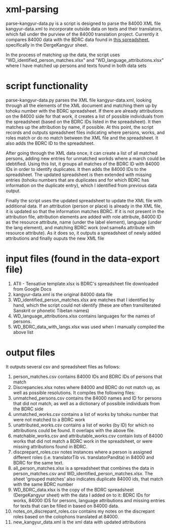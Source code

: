 # xml-parsing

parse-kangyur-data.py is a script is designed to parse the 84000 XML file kangyur-data.xml to incorporate outside data on texts and their translators, which fall under the purview of the 84000 translation project. Currently it compares 84000 data with the BDRC data found in [this spreadsheet](https://docs.google.com/spreadsheets/d/1BLhfPjUdtwt6JS_yZG5NXqcHA7e9IGFHaLsBH-y3igg/edit#gid=319433259), specifically in the DergeKangyur sheet.

In the process of matching up the data, the script uses "WD_identified_person_matches.xlsx" and "WD_language_attributions.xlsx" where I have matched up persons and texts found in both data sets

# script functionality

parse-kangyur-data.py parses the XML file kangyur-data.xml, looking through all the <work> elements of the XML document and matching them up by tohoku number with the BDRC spreadsheet. If there are already attributions on the 84000 side for that work, it creates a list of possible individuals from the spreadsheet (based on the BDRC IDs listed in the spreadsheet). It then matches up the attribution by name, if possible. At this point, the script records and outputs spreadsheet files indicating where persons, works, and roles match or do no match between the XML file and the spreadsheet. It also adds the BDRC ID to the spreadsheet.
  
After going through the XML data once, it can create a list of all matched persons, adding new entries for unmatched workds where a march could be idebtified. Using this list, it groups all matches of the BDRC ID with 84000 IDs in order to identify duplicates. It then adds the 84000 IDs to the spreadsheet. The updated spreadsheet is then extended with missing entries (tohoku numbers that are duplicates and for which BDRC has information on the duplicate entry), which I identified from previous data output.
  
Finally the script uses the updated spreadsheet to update the XML file with additional data. If an attribution (person or place) is already in the XML file, it is updated so that the information matches BDRC. If it is not present in the attribution file, attribution elements are added with role attribute, 84000 ID as the resource attribute, name (under the label element), language (under the lang element), and matching BDRC work (owl:sameAs attribute with resource attribute). As it does so, it outputs a spreadsheet of newly added attributions and finally ouputs the new XML file

# input files (found in the data-export file)
1. ATII - Tensative template.xlsx is BDRC's spreadsheet file downloaded from Google Docs
2. kangyur-data.xml is the original 84000 data file
3. WD_identified_person_matches.xlsx are matches that I identified by hand, which the script could not identify (these are often transliterated Sanskrit or phonetic Tibetan names)
4. WD_language_attributions.xlsx contains languages for the names of persons.
5. WD_BDRC_data_with_langs.xlsx was used when I manually compiled the above list

# output files

It outputs several csv and spreadsheet files as follows:

1. person_matches.csv contains 84000 IDs and BDRC IDs of persons that match
2. Discrepancies.xlsx notes where 84000 and BDRC do not match up, as well as possible resolutions. It compiles the following files:
  3. unmatched_persons.csv contains the 84000 names and ID for persons that did not match, as well as a dictionary of possibile individuals from the BDRC side
  4. unmatched_works.csv contains a list of works by tohoku number that were not matched to a BDRC work
  5. unattributed_works.csv contains a list of works (by ID) for which no attributions could be found. It overlaps with the above file.
  6. matchable_works.csv and attributable_works.csv contain lists of 84000 works that did not match a BDRC work in the spreadsheet, or were missing attributions found in BDRC.
  7. discprepant_roles.csv notes instances where a person is assigned different roles (i.e. translatorTib vs. translatorPandita) in 84000 and BDRC for the same text.
8. all_person_matches.xlsx is a spreadsheet that combines the data in person_matches.csv and WD_identified_person_matches.xlsx. The sheet 'grouped matches' also indicates duplicate 84000 ids, that match with the same BDRC number
9. WD_BDRC_data.xlsx is the copy of the BDRC spreadsheet (DergeKangyur sheet) with the data I added on to it: BDRC IDs for works, 84000 IDS for persons, language attributions and missing entries for texts that can be filled in based on 84000 data.
10. notes_on_discrepant_roles.csv contains my notes on the discrepant roles based on the colophons translated at 84000.
11. new_kangyur_data.xml is the xml data with updated attributions
